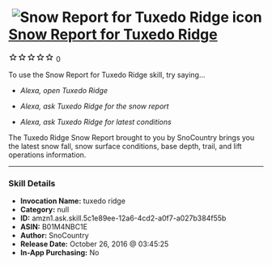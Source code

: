 # &nbsp;<img src="skill_icon" alt="Snow Report for Tuxedo Ridge icon" width="36"> [Snow Report for Tuxedo Ridge](http://alexa.amazon.com/#skills/amzn1.ask.skill.5c1e89ee-12a6-4cd2-a0f7-a027b384f55b)
![0 stars](../../images/ic_star_border_black_18dp_1x.png)![0 stars](../../images/ic_star_border_black_18dp_1x.png)![0 stars](../../images/ic_star_border_black_18dp_1x.png)![0 stars](../../images/ic_star_border_black_18dp_1x.png)![0 stars](../../images/ic_star_border_black_18dp_1x.png) 0

To use the Snow Report for Tuxedo Ridge skill, try saying...

* *Alexa, open Tuxedo Ridge*

* *Alexa, ask Tuxedo Ridge for the snow report*

* *Alexa, ask Tuxedo Ridge for latest conditions*

The Tuxedo Ridge Snow Report brought to you by SnoCountry brings you the latest snow fall, snow surface conditions,  base depth, trail, and lift operations information.

***

### Skill Details

* **Invocation Name:** tuxedo ridge
* **Category:** null
* **ID:** amzn1.ask.skill.5c1e89ee-12a6-4cd2-a0f7-a027b384f55b
* **ASIN:** B01M4NBC1E
* **Author:** SnoCountry
* **Release Date:** October 26, 2016 @ 03:45:25
* **In-App Purchasing:** No
